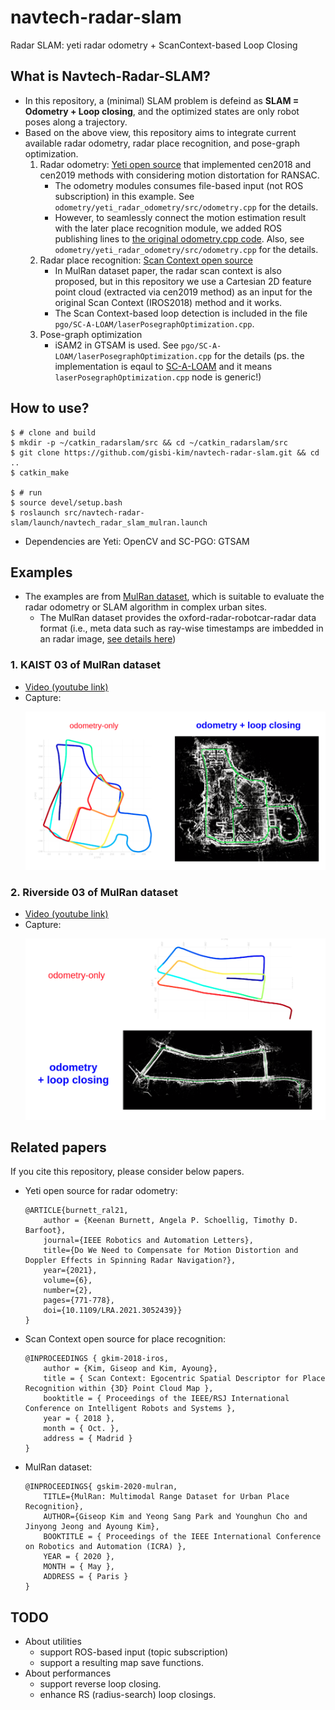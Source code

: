 # navtech-radar-slam
Radar SLAM: yeti radar odometry + ScanContext-based Loop Closing 

## What is Navtech-Radar-SLAM? 
- In this repository, a (minimal) SLAM problem is defeind as **SLAM = Odometry + Loop closing**, and the optimized states are only robot poses along a trajectory.  
- Based on the above view, this repository aims to integrate current available radar odometry, radar place recognition, and pose-graph optimization. 
    1. Radar odometry: [Yeti open source](https://github.com/keenan-burnett/yeti_radar_odometry) that implemented cen2018 and cen2019 methods with considering motion distortation for RANSAC.
        - The odometry modules consumes file-based input (not ROS subscription) in this example. See `odometry/yeti_radar_odometry/src/odometry.cpp` for the details. 
        - However, to seamlessly connect the motion estimation result with the later place recognition module, we added ROS publishing lines to [the original odometry.cpp code](https://github.com/keenan-burnett/yeti_radar_odometry/blob/master/src/odometry.cpp). Also, see `odometry/yeti_radar_odometry/src/odometry.cpp` for the details. 
    2. Radar place recognition: [Scan Context open source](https://github.com/irapkaist/scancontext)
        - In MulRan dataset paper, the radar scan context is also proposed, but in this repository we use a Cartesian 2D feature point cloud (extracted via cen2019 method) as an input for the original Scan Context (IROS2018) method and it works. 
        - The Scan Context-based loop detection is included in the file `pgo/SC-A-LOAM/laserPosegraphOptimization.cpp`.
    3. Pose-graph optimization
        - iSAM2 in GTSAM is used. See `pgo/SC-A-LOAM/laserPosegraphOptimization.cpp` for the details (ps. the implementation is eqaul to [SC-A-LOAM](https://github.com/gisbi-kim/SC-A-LOAM) and it means `laserPosegraphOptimization.cpp` node is generic!)

## How to use? 
```
$ # clone and build 
$ mkdir -p ~/catkin_radarslam/src && cd ~/catkin_radarslam/src
$ git clone https://github.com/gisbi-kim/navtech-radar-slam.git && cd ..
$ catkin_make 

$ # run 
$ source devel/setup.bash
$ roslaunch src/navtech-radar-slam/launch/navtech_radar_slam_mulran.launch
```
- Dependencies are Yeti: OpenCV and SC-PGO: GTSAM 

## Examples 
- The examples are from [MulRan dataset](https://sites.google.com/view/mulran-pr/home), which is suitable to evaluate the radar odometry or SLAM algorithm in complex urban sites. 
    - The MulRan dataset provides the oxford-radar-robotcar-radar data format (i.e., meta data such as ray-wise timestamps are imbedded in an radar image, [see details here](https://oxford-robotics-institute.github.io/radar-robotcar-dataset/documentation#radar))

### 1. KAIST 03 of MulRan dataset
- [Video (youtube link)](https://www.youtube.com/watch?v=avtIQ8fesgU&t=107s)  
- Capture:
    <p align="center"><img src="pic/example1.png" width=800></p>

### 2. Riverside 03 of MulRan dataset 
- [Video (youtube link)](https://youtu.be/-wVfbrtlRAI?t=301)  
- Capture:
    <p align="center"><img src="pic/example2.png" width=800></p>

## Related papers 
If you cite this repository, please consider below papers. 
- Yeti open source for radar odometry: 
    ```
    @ARTICLE{burnett_ral21,
        author = {Keenan Burnett, Angela P. Schoellig, Timothy D. Barfoot},
        journal={IEEE Robotics and Automation Letters},
        title={Do We Need to Compensate for Motion Distortion and Doppler Effects in Spinning Radar Navigation?},
        year={2021},
        volume={6},
        number={2},
        pages={771-778},
        doi={10.1109/LRA.2021.3052439}}
    }
    ```
- Scan Context open source for place recognition: 
    ```
    @INPROCEEDINGS { gkim-2018-iros,
        author = {Kim, Giseop and Kim, Ayoung},
        title = { Scan Context: Egocentric Spatial Descriptor for Place Recognition within {3D} Point Cloud Map },
        booktitle = { Proceedings of the IEEE/RSJ International Conference on Intelligent Robots and Systems },
        year = { 2018 },
        month = { Oct. },
        address = { Madrid }
    }
    ```
- MulRan dataset: 
    ```
    @INPROCEEDINGS{ gskim-2020-mulran, 
        TITLE={MulRan: Multimodal Range Dataset for Urban Place Recognition}, 
        AUTHOR={Giseop Kim and Yeong Sang Park and Younghun Cho and Jinyong Jeong and Ayoung Kim}, 
        BOOKTITLE = { Proceedings of the IEEE International Conference on Robotics and Automation (ICRA) },
        YEAR = { 2020 },
        MONTH = { May },
        ADDRESS = { Paris }
    }
    ```

## TODO
- About utilities 
    - support ROS-based input (topic subscription)
    - support a resulting map save functions.  
- About performances 
    - support reverse loop closing.
    - enhance RS (radius-search) loop closings.
